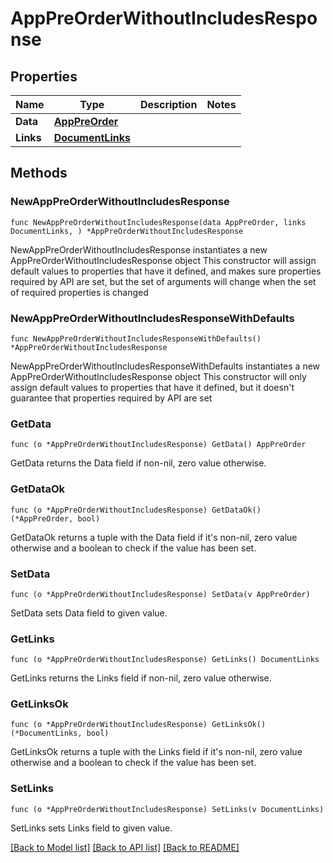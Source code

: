 # AppPreOrderWithoutIncludesResponse

## Properties

Name | Type | Description | Notes
------------ | ------------- | ------------- | -------------
**Data** | [**AppPreOrder**](AppPreOrder.md) |  | 
**Links** | [**DocumentLinks**](DocumentLinks.md) |  | 

## Methods

### NewAppPreOrderWithoutIncludesResponse

`func NewAppPreOrderWithoutIncludesResponse(data AppPreOrder, links DocumentLinks, ) *AppPreOrderWithoutIncludesResponse`

NewAppPreOrderWithoutIncludesResponse instantiates a new AppPreOrderWithoutIncludesResponse object
This constructor will assign default values to properties that have it defined,
and makes sure properties required by API are set, but the set of arguments
will change when the set of required properties is changed

### NewAppPreOrderWithoutIncludesResponseWithDefaults

`func NewAppPreOrderWithoutIncludesResponseWithDefaults() *AppPreOrderWithoutIncludesResponse`

NewAppPreOrderWithoutIncludesResponseWithDefaults instantiates a new AppPreOrderWithoutIncludesResponse object
This constructor will only assign default values to properties that have it defined,
but it doesn't guarantee that properties required by API are set

### GetData

`func (o *AppPreOrderWithoutIncludesResponse) GetData() AppPreOrder`

GetData returns the Data field if non-nil, zero value otherwise.

### GetDataOk

`func (o *AppPreOrderWithoutIncludesResponse) GetDataOk() (*AppPreOrder, bool)`

GetDataOk returns a tuple with the Data field if it's non-nil, zero value otherwise
and a boolean to check if the value has been set.

### SetData

`func (o *AppPreOrderWithoutIncludesResponse) SetData(v AppPreOrder)`

SetData sets Data field to given value.


### GetLinks

`func (o *AppPreOrderWithoutIncludesResponse) GetLinks() DocumentLinks`

GetLinks returns the Links field if non-nil, zero value otherwise.

### GetLinksOk

`func (o *AppPreOrderWithoutIncludesResponse) GetLinksOk() (*DocumentLinks, bool)`

GetLinksOk returns a tuple with the Links field if it's non-nil, zero value otherwise
and a boolean to check if the value has been set.

### SetLinks

`func (o *AppPreOrderWithoutIncludesResponse) SetLinks(v DocumentLinks)`

SetLinks sets Links field to given value.



[[Back to Model list]](../README.md#documentation-for-models) [[Back to API list]](../README.md#documentation-for-api-endpoints) [[Back to README]](../README.md)


